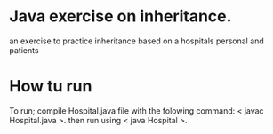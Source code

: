 

# Java exercise on inheritance.

an exercise to practice inheritance based on a hospitals personal and patients

# How tu run

To run; compile Hospital.java file with the folowing command: < javac Hospital.java >.
then run using < java Hospital >.

